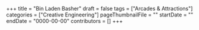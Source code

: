 +++
title = "Bin Laden Basher"
draft = false
tags = ["Arcades & Attractions"]
categories = ["Creative Engineering"]
pageThumbnailFile = ""
startDate = ""
endDate = "0000-00-00"
contributors = []
+++
